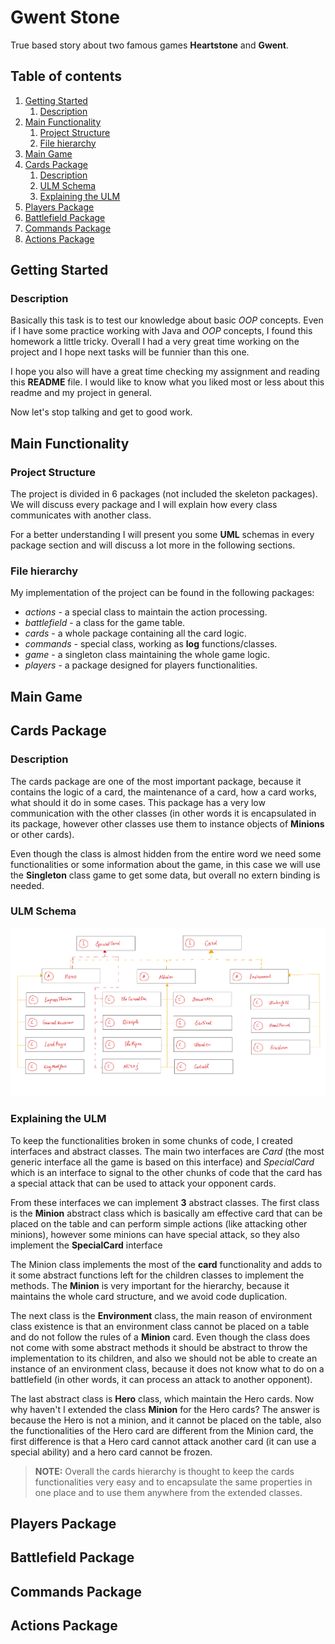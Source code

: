 # **Gwent Stone**
True based story about two famous games **Heartstone** and **Gwent**.

## **Table of contents**

1. [Getting Started](#start-desc)
   1. [Description](#start-desc-desc)
2. [Main Functionality](#main-desc)
   1. [Project Structure](#main-proj-desc)
   2. [File hierarchy](main-file-desc)
3. [Main Game](#game-desc)
4. [Cards Package](#cards-desc)
   1. [Description](#cards-desc-desc)
   2. [ULM Schema](#cards-ulm-desc)
   3. [Explaining the ULM](#cards-expl-desc)
5. [Players Package](#players-desc)
6. [Battlefield Package](#battle-desc)
7. [Commands Package](#commands-desc)
8. [Actions Package](#actions-desc)


<a name="start-desc"></a>
## **Getting Started**


<a name="start-desc-desc"></a>
### Description

Basically this task is to test our knowledge about basic *OOP* concepts.
Even if I have some practice working with Java and *OOP* concepts, I found this
homework a little tricky. Overall I had a very great time working on the
project and I hope next tasks will be funnier than this one.

I hope you also will have a great time checking my assignment and reading
this **README** file. I would like to know what you liked most or less about this
readme and my project in general.

Now let's stop talking and get to good work.


<a name="main-desc"></a>
## **Main Functionality**


<a name="main-proj-desc"></a>
### **Project Structure**

The project is divided in 6 packages (not included the skeleton packages).
We will discuss every package and I will explain how every class communicates
with another class.

For a better understanding I will present you some **UML** schemas in every
package section and will discuss a lot more in the following sections.

<a name="main-file-desc"></a>
### **File hierarchy**

My implementation of the project can be found in the following packages:

* *actions* - a special class to maintain the action processing.
* *battlefield* - a class for the game table.
* *cards* - a whole package containing all the card logic.
* *commands* - special class, working as **log** functions/classes.
* *game* - a singleton class maintaining the whole game logic.
* *players* - a package designed for players functionalities.


<a name="game-desc"></a>
## **Main Game**


<a name="cards-desc"></a>
## **Cards Package**


<a name="cards-desc-desc"></a>
### **Description**

The cards package are one of the most important package, because it contains the logic
of a card, the maintenance of a card, how a card works, what should it do in some
cases. This package has a very low communication with the other classes (in other
words it is encapsulated in its package, however other classes use them to instance
objects of **Minions** or other cards).

Even though the class is almost hidden from the entire word we need some functionalities
or some information about the game, in this case we will use the **Singleton** class
game to get some data, but overall no extern binding is needed.


<a name="cards-ulm-desc"></a>
### **ULM Schema**

![Cards ULM](images/cards-hierarchy.jpg)


<a name="cards-expl-desc"></a>
### **Explaining the ULM**

To keep the functionalities broken in some chunks of code, I created interfaces and
abstract classes. The main two interfaces are *Card* (the most generic interface all the
game is based on this interface) and *SpecialCard* which is an interface to signal
to the other chunks of code that the card has a special attack that can be used to attack
your opponent cards.

From these interfaces we can implement **3** abstract classes. The first class
is the **Minion** abstract class which is basically am effective card that can be placed on
the table and can perform simple actions (like attacking other minions), however
some minions can have special attack, so they also implement the **SpecialCard** interface

The Minion class implements the most of the **card** functionality and adds to it some abstract
functions left for the children classes to implement the methods. The **Minion** is very
important for the hierarchy, because it maintains the whole card structure, and we avoid code
duplication.

The next class is the **Environment** class, the main reason of environment class existence is that
an environment class cannot be placed on a table and do not follow the rules of a **Minion** card.
Even though the class does not come with some abstract methods it should be abstract to throw
the implementation to its children, and also we should not be able to create an instance
of an environment class, because it does not know what to do on a battlefield (in other
words, it can process an attack to another opponent).

The last abstract class is **Hero** class, which maintain the Hero cards. Now
why haven't I extended the class **Minion** for the Hero cards? The answer is because
the Hero is not a minion, and it cannot be placed on the table, also the functionalities
of the Hero card are different from the Minion card, the first difference is that
a Hero card cannot attack another card (it can use a special ability) and a hero
card cannot be frozen.

>**NOTE:** Overall the cards hierarchy is thought to keep the cards functionalities
> very easy and to encapsulate the same properties in one place and to use them
> anywhere from the extended classes. 


<a name="players-desc"></a>
## **Players Package**


<a name="battle-desc"></a>
## **Battlefield Package**


<a name="commands-desc"></a>
## **Commands Package**


<a name="actions-desc"></a>
## **Actions Package**